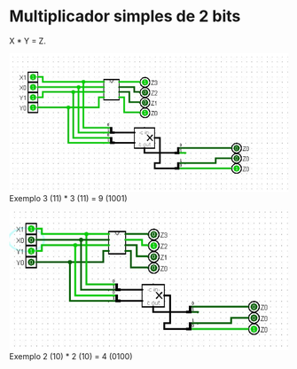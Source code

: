 # Multiplicador simples de 2 bits

X * Y = Z. 

![](img/multiplicador.jpg)
Exemplo 3 (11) * 3 (11) = 9 (1001)

![](img/2x2.jpg)
Exemplo 2 (10) * 2 (10) = 4 (0100)